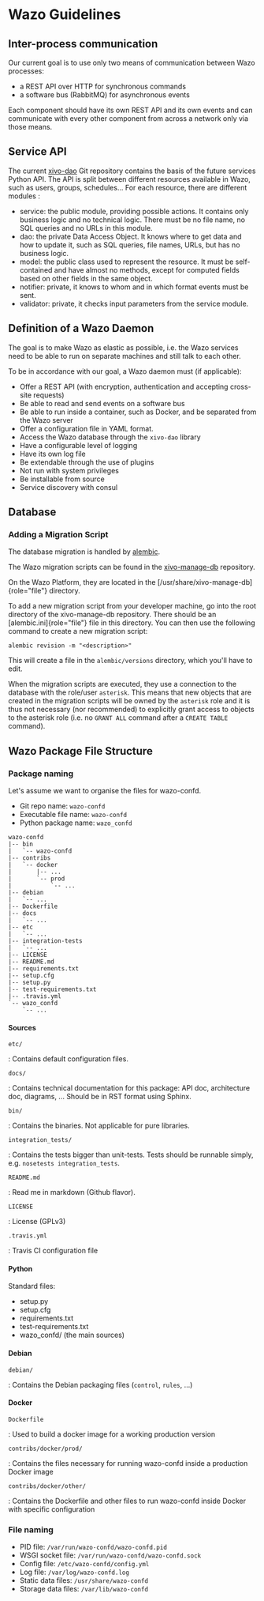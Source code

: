 # Wazo Guidelines

## Inter-process communication

Our current goal is to use only two means of communication between Wazo
processes:

-   a REST API over HTTP for synchronous commands
-   a software bus (RabbitMQ) for asynchronous events

Each component should have its own REST API and its own events and can
communicate with every other component from across a network only via
those means.

## Service API

The current [xivo-dao](https://github.com/wazo-platform/xivo-dao) Git
repository contains the basis of the future services Python API. The API
is split between different resources available in Wazo, such as users,
groups, schedules\... For each resource, there are different modules :

-   service: the public module, providing possible actions. It contains
    only business logic and no technical logic. There must be no file
    name, no SQL queries and no URLs in this module.
-   dao: the private Data Access Object. It knows where to get data and
    how to update it, such as SQL queries, file names, URLs, but has no
    business logic.
-   model: the public class used to represent the resource. It must be
    self-contained and have almost no methods, except for computed
    fields based on other fields in the same object.
-   notifier: private, it knows to whom and in which format events must
    be sent.
-   validator: private, it checks input parameters from the service
    module.

## Definition of a Wazo Daemon

The goal is to make Wazo as elastic as possible, i.e. the Wazo services
need to be able to run on separate machines and still talk to each
other.

To be in accordance with our goal, a Wazo daemon must (if applicable):

-   Offer a REST API (with encryption, authentication and accepting
    cross-site requests)
-   Be able to read and send events on a software bus
-   Be able to run inside a container, such as Docker, and be separated
    from the Wazo server
-   Offer a configuration file in YAML format.
-   Access the Wazo database through the `xivo-dao` library
-   Have a configurable level of logging
-   Have its own log file
-   Be extendable through the use of plugins
-   Not run with system privileges
-   Be installable from source
-   Service discovery with consul

## Database

### Adding a Migration Script

The database migration is handled by [alembic](http://alembic.readthedocs.org).

The Wazo migration scripts can be found in the
[xivo-manage-db](https://github.com/wazo-platform/xivo-manage-db)
repository.

On the Wazo Platform, they are located in the
[/usr/share/xivo-manage-db]{role="file"} directory.

To add a new migration script from your developer machine, go into the
root directory of the xivo-manage-db repository. There should be an
[alembic.ini]{role="file"} file in this directory. You can then use the
following command to create a new migration script:

    alembic revision -m "<description>"

This will create a file in the `alembic/versions`
directory, which you\'ll have to edit.

When the migration scripts are executed, they use a connection to the
database with the role/user `asterisk`. This means that new objects that
are created in the migration scripts will be owned by the `asterisk`
role and it is thus not necessary (nor recommended) to explicitly grant
access to objects to the asterisk role (i.e. no `GRANT ALL` command
after a `CREATE TABLE` command).

## Wazo Package File Structure

### Package naming

Let\'s assume we want to organise the files for wazo-confd.

-   Git repo name: `wazo-confd`
-   Executable file name: `wazo-confd`
-   Python package name: `wazo_confd`

<!-- -->

    wazo-confd
    |-- bin
    |   `-- wazo-confd
    |-- contribs
    |   `-- docker
    |       |-- ...
    |       `-- prod
    |           `-- ...
    |-- debian
    |   `-- ...
    |-- Dockerfile
    |-- docs
    |   `-- ...
    |-- etc
    |   `-- ...
    |-- integration-tests
    |   `-- ...
    |-- LICENSE
    |-- README.md
    |-- requirements.txt
    |-- setup.cfg
    |-- setup.py
    |-- test-requirements.txt
    |-- .travis.yml
    `-- wazo_confd
        `-- ...

#### Sources

`etc/`

:   Contains default configuration files.

`docs/`

:   Contains technical documentation for this package: API doc,
    architecture doc, diagrams, \... Should be in RST format using
    Sphinx.

`bin/`

:   Contains the binaries. Not applicable for pure libraries.

`integration_tests/`

:   Contains the tests bigger than unit-tests. Tests should be runnable
    simply, e.g. `nosetests integration_tests`.

`README.md`

:   Read me in markdown (Github flavor).

`LICENSE`

:   License (GPLv3)

`.travis.yml`

:   Travis CI configuration file

#### Python

Standard files:

-   setup.py
-   setup.cfg
-   requirements.txt
-   test-requirements.txt
-   wazo\_confd/ (the main sources)

#### Debian

`debian/`

:   Contains the Debian packaging files (`control`, `rules`, \...)

#### Docker

`Dockerfile`

:   Used to build a docker image for a working production version

`contribs/docker/prod/`

:   Contains the files necessary for running wazo-confd inside a
    production Docker image

`contribs/docker/other/`

:   Contains the Dockerfile and other files to run wazo-confd inside
    Docker with specific configuration

### File naming

-   PID file: `/var/run/wazo-confd/wazo-confd.pid`
-   WSGI socket file: `/var/run/wazo-confd/wazo-confd.sock`
-   Config file: `/etc/wazo-confd/config.yml`
-   Log file: `/var/log/wazo-confd.log`
-   Static data files: `/usr/share/wazo-confd`
-   Storage data files: `/var/lib/wazo-confd`
